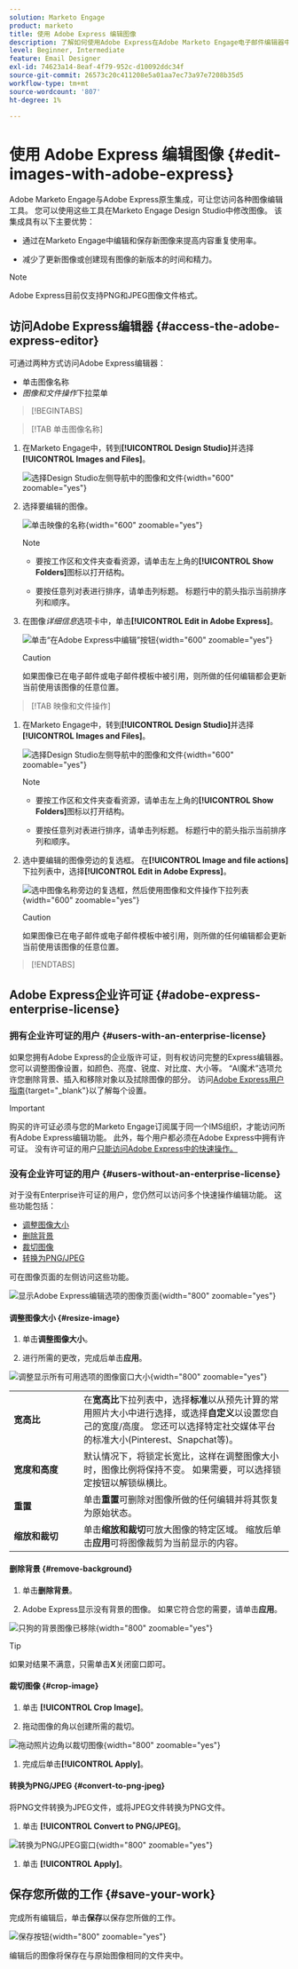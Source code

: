 ```yaml
---
solution: Marketo Engage
product: marketo
title: 使用 Adobe Express 编辑图像
description: 了解如何使用Adobe Express在Adobe Marketo Engage电子邮件编辑器中编辑图像。
level: Beginner, Intermediate
feature: Email Designer
exl-id: 74623a14-8eaf-4f79-952c-d10092ddc34f
source-git-commit: 26573c20c411208e5a01aa7ec73a97e7208b35d5
workflow-type: tm+mt
source-wordcount: '807'
ht-degree: 1%

---
```


# 使用 Adobe Express 编辑图像 {#edit-images-with-adobe-express}

Adobe Marketo Engage与Adobe Express原生集成，可让您访问各种图像编辑工具。 您可以使用这些工具在Marketo Engage Design Studio中修改图像。 该集成具有以下主要优势：

* 通过在Marketo Engage中编辑和保存新图像来提高内容重复使用率。

* 减少了更新图像或创建现有图像的新版本的时间和精力。

>[!NOTE]
>
>Adobe Express目前仅支持PNG和JPEG图像文件格式。

## 访问Adobe Express编辑器 {#access-the-adobe-express-editor}

可通过两种方式访问Adobe Express编辑器：

* 单击图像名称
* _图像和文件操作_&#x200B;下拉菜单

>[!BEGINTABS]

>[!TAB 单击图像名称]

1. 在Marketo Engage中，转到&#x200B;**[!UICONTROL Design Studio]**&#x200B;并选择&#x200B;**[!UICONTROL Images and Files]**。

   ![选择Design Studio左侧导航中的图像和文件](assets/edit-images-with-adobe-express-1a.png){width="600" zoomable="yes"}

1. 选择要编辑的图像。

   ![单击映像的名称](assets/edit-images-with-adobe-express-2a.png){width="600" zoomable="yes"}

   >[!NOTE]
   >
   >* 要按工作区和文件夹查看资源，请单击左上角的&#x200B;**[!UICONTROL Show Folders]**&#x200B;图标以打开结构。
   >
   >* 要按任意列对表进行排序，请单击列标题。 标题行中的箭头指示当前排序列和顺序。

1. 在图像&#x200B;_详细信息_&#x200B;选项卡中，单击&#x200B;**[!UICONTROL Edit in Adobe Express]**。

   ![单击“在Adobe Express中编辑”按钮](assets/edit-images-with-adobe-express-3a.png){width="600" zoomable="yes"}

   >[!CAUTION]
   >
   >如果图像已在电子邮件或电子邮件模板中被引用，则所做的任何编辑都会更新当前使用该图像的任意位置。

>[!TAB 映像和文件操作]

1. 在Marketo Engage中，转到&#x200B;**[!UICONTROL Design Studio]**&#x200B;并选择&#x200B;**[!UICONTROL Images and Files]**。

   ![选择Design Studio左侧导航中的图像和文件](assets/edit-images-with-adobe-express-1b.png){width="600" zoomable="yes"}

   >[!NOTE]
   >
   >* 要按工作区和文件夹查看资源，请单击左上角的&#x200B;**[!UICONTROL Show Folders]**&#x200B;图标以打开结构。
   >
   >* 要按任意列对表进行排序，请单击列标题。 标题行中的箭头指示当前排序列和顺序。

1. 选中要编辑的图像旁边的复选框。 在&#x200B;**[!UICONTROL Image and file actions]**&#x200B;下拉列表中，选择&#x200B;**[!UICONTROL Edit in Adobe Express]**。

   ![选中图像名称旁边的复选框，然后使用图像和文件操作下拉列表](assets/edit-images-with-adobe-express-2b.png){width="600" zoomable="yes"}

   >[!CAUTION]
   >
   >如果图像已在电子邮件或电子邮件模板中被引用，则所做的任何编辑都会更新当前使用该图像的任意位置。

>[!ENDTABS]

## Adobe Express企业许可证 {#adobe-express-enterprise-license}

### 拥有企业许可证的用户 {#users-with-an-enterprise-license}

如果您拥有Adobe Express的企业版许可证，则有权访问完整的Express编辑器。 您可以调整图像设置，如颜色、亮度、锐度、对比度、大小等。 “AI魔术”选项允许您删除背景、插入和移除对象以及拭除图像的部分。 访问[Adobe Express用户指南](https://helpx.adobe.com/cn/express/user-guide.html){target="_blank"}以了解每个设置。

>[!IMPORTANT]
>
>购买的许可证必须与您的Marketo Engage订阅属于同一个IMS组织，才能访问所有Adobe Express编辑功能。 此外，每个用户都必须在Adobe Express中拥有许可证。 没有许可证的用户[只能访问Adobe Express中的快速操作。](#users-without-an-enterprise-license)

### 没有企业许可证的用户 {#users-without-an-enterprise-license}

对于没有Enterprise许可证的用户，您仍然可以访问多个快速操作编辑功能。 这些功能包括：

* [调整图像大小](#resize-image)
* [删除背景](#remove-background)
* [裁切图像](#crop-image)
* [转换为PNG/JPEG](#convert-to-png-jpeg)

可在图像页面的左侧访问这些功能。

![显示Adobe Express编辑选项的图像页面](assets/edit-images-with-adobe-express-4.png){width="800" zoomable="yes"}

#### 调整图像大小 {#resize-image}

1. 单击&#x200B;**调整图像大小**。

1. 进行所需的更改，完成后单击&#x200B;**应用**。

![调整显示所有可用选项的图像窗口大小](assets/edit-images-with-adobe-express-5.png){width="800" zoomable="yes"}

<table><tbody>
  <tr>
    <td style="width:25%"><b>宽高比</b></td>
    <td>在<b>宽高比</b>下拉列表中，选择<b>标准</b>以从预先计算的常用照片大小中进行选择，或选择<b>自定义</b>以设置您自己的宽度/高度。 您还可以选择特定社交媒体平台的标准大小(Pinterest、Snapchat等)。</td>
  </tr>
  <tr>
    <td style="width:25%"><b>宽度和高度</b></td>
    <td>默认情况下，将锁定长宽比，这样在调整图像大小时，图像比例将保持不变。 如果需要，可以选择锁定按钮以解锁纵横比。</td>
  </tr>
  <tr>
    <td style="width:25%"><b>重置</b></td>
    <td>单击<b>重置</b>可删除对图像所做的任何编辑并将其恢复为原始状态。</td>
  </tr>
  <tr>
    <td style="width:25%"><b>缩放和裁切</b></td>
    <td>单击<b>缩放和裁切</b>可放大图像的特定区域。 缩放后单击<b>应用</b>可将图像裁剪为当前显示的内容。</td>
  </tr>
</tbody>
</table>

#### 删除背景 {#remove-background}

1. 单击&#x200B;**删除背景**。

1. Adobe Express显示没有背景的图像。 如果它符合您的需要，请单击&#x200B;**应用**。

![只狗的背景图像已移除](assets/edit-images-with-adobe-express-6.png){width="800" zoomable="yes"}

>[!TIP]
>
>如果对结果不满意，只需单击&#x200B;**X**&#x200B;关闭窗口即可。

#### 裁切图像 {#crop-image}

1. 单击 **[!UICONTROL Crop Image]**。

1. 拖动图像的角以创建所需的裁切。

![拖动照片边角以裁切图像](assets/edit-images-with-adobe-express-7.png){width="800" zoomable="yes"}

1. 完成后单击&#x200B;**[!UICONTROL Apply]**。

#### 转换为PNG/JPEG {#convert-to-png-jpeg}

将PNG文件转换为JPEG文件，或将JPEG文件转换为PNG文件。

1. 单击 **[!UICONTROL Convert to PNG/JPEG]**。

![转换为PNG/JPEG窗口](assets/edit-images-with-adobe-express-8.png){width="800" zoomable="yes"}

1. 单击 **[!UICONTROL Apply]**。

## 保存您所做的工作 {#save-your-work}

完成所有编辑后，单击&#x200B;**保存**&#x200B;以保存您所做的工作。

![保存按钮](assets/edit-images-with-adobe-express-9.png){width="800" zoomable="yes"}

编辑后的图像将保存在与原始图像相同的文件夹中。

